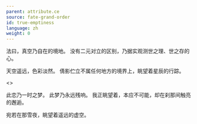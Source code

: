 ```yaml
---
parent: attribute.ce
source: fate-grand-order
id: true-emptiness
language: zh
weight: 0
---
```


法曰，真空乃自在的境地。
没有二元对立的区别，乃据实观测世之理、世之存的心。

天空遥远，色彩淡然。
倩影伫立不属任何地方的境界上，眺望着星辰的行踪。

<>

此恋乃一时之梦。
此梦乃永远残响。
我正眺望着，本应不可能，却在刹那间触亮的邂逅。

宛若在那雪夜，眺望着遥远的虚空。
